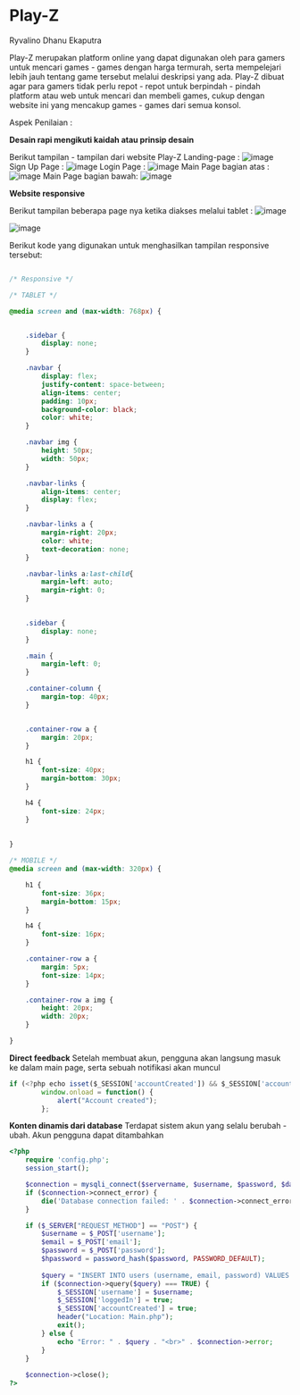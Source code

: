 # Play-Z
Ryvalino Dhanu Ekaputra

Play-Z merupakan platform online yang dapat digunakan oleh para gamers untuk mencari games - games dengan harga termurah, serta mempelejari lebih jauh tentang game tersebut melalui deskripsi yang ada. Play-Z dibuat agar para gamers tidak perlu repot - repot untuk berpindah - pindah platform atau web untuk mencari dan membeli games, cukup dengan website ini yang mencakup games - games dari semua konsol.

Aspek Penilaian :

**Desain rapi mengikuti kaidah atau prinsip desain**

Berikut tampilan - tampilan dari website Play-Z
Landing-page : 
![image](https://github.com/RDhanuE/UASPPW1_22-499364-SV-21310_Play-Z/assets/113745267/f105f3d4-a9c8-4e46-96c6-d04674162b00)
Sign Up Page :
![image](https://github.com/RDhanuE/UASPPW1_22-499364-SV-21310_Play-Z/assets/113745267/29d6d52d-9e32-45f9-a11e-f1dfc220cb2c)
Login Page   :
![image](https://github.com/RDhanuE/UASPPW1_22-499364-SV-21310_Play-Z/assets/113745267/ddca5897-9c05-453f-83ad-70a3c5031a81)
Main Page bagian atas :
![image](https://github.com/RDhanuE/UASPPW1_22-499364-SV-21310_Play-Z/assets/113745267/805c9dc2-23ee-4e5d-a4bc-311ccb19bf56)
Main Page bagian bawah:
![image](https://github.com/RDhanuE/UASPPW1_22-499364-SV-21310_Play-Z/assets/113745267/1c0328b5-c58e-41f2-8936-15f38a4a800d)

**Website responsive**

Berikut tampilan beberapa page nya ketika diakses melalui tablet :
![image](https://github.com/RDhanuE/UASPPW1_22-499364-SV-21310_Play-Z/assets/113745267/ba486e9f-81c1-41f3-8f6c-e20ecdeb9050)

![image](https://github.com/RDhanuE/UASPPW1_22-499364-SV-21310_Play-Z/assets/113745267/0ddacc92-0106-490b-8ff3-ea2f2001425a)

Berikut kode yang digunakan untuk menghasilkan tampilan responsive tersebut:
```CSS

/* Responsive */

/* TABLET */

@media screen and (max-width: 768px) {


    .sidebar {
        display: none;
    }

    .navbar {
        display: flex;
        justify-content: space-between;
        align-items: center;
        padding: 10px;
        background-color: black;
        color: white;
    }

    .navbar img {
        height: 50px;
        width: 50px;
    }

    .navbar-links {
        align-items: center;
        display: flex;
    }

    .navbar-links a {
        margin-right: 20px;
        color: white;
        text-decoration: none;
    }

    .navbar-links a:last-child{
        margin-left: auto;    
        margin-right: 0;
    }

    
    .sidebar {
        display: none;
    }

    .main {
        margin-left: 0;
    }

    .container-column {
        margin-top: 40px;
    }


    .container-row a {
        margin: 20px;
    }

    h1 {
        font-size: 40px;
        margin-bottom: 30px;
    }

    h4 {
        font-size: 24px;
    }
    
    
}

/* MOBILE */
@media screen and (max-width: 320px) {

    h1 {
        font-size: 36px;
        margin-bottom: 15px;
    }

    h4 {
        font-size: 16px;
    }

    .container-row a {
        margin: 5px;
        font-size: 14px;
    }

    .container-row a img {
        height: 20px;
        width: 20px;
    }

}
```

**Direct feedback**
Setelah membuat akun, pengguna akan langsung masuk ke dalam main page, serta sebuah notifikasi akan muncul

```JavaScript
if (<?php echo isset($_SESSION['accountCreated']) && $_SESSION['accountCreated'] ? 'true' : 'false'; ?>) {
        window.onload = function() {
            alert("Account created");
        };
```

**Konten dinamis dari database**
Terdapat sistem akun yang selalu berubah - ubah. Akun pengguna dapat ditambahkan

```PHP
<?php
    require 'config.php';
    session_start();

    $connection = mysqli_connect($servername, $username, $password, $database);
    if ($connection->connect_error) {
        die('Database connection failed: ' . $connection->connect_error);
    }

    if ($_SERVER["REQUEST_METHOD"] == "POST") {
        $username = $_POST['username'];
        $email = $_POST['email'];
        $password = $_POST['password'];
        $hpassword = password_hash($password, PASSWORD_DEFAULT);
    
        $query = "INSERT INTO users (username, email, password) VALUES ('$username', '$email', '$hpassword')";
        if ($connection->query($query) === TRUE) {
            $_SESSION['username'] = $username;
            $_SESSION['loggedIn'] = true;
            $_SESSION['accountCreated'] = true;
            header("Location: Main.php");
            exit();
        } else {
            echo "Error: " . $query . "<br>" . $connection->error;
        }
    }
    
    $connection->close();
?>
```
